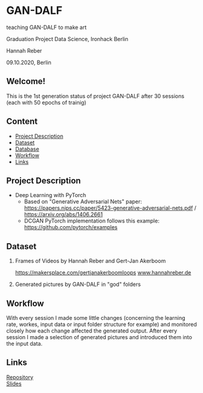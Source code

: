 # GAN-DALF
teaching GAN-DALF to make art







Graduation Project Data Science, Ironhack Berlin



Hannah Reber


09.10.2020, Berlin








## Welcome!
This is the 1st generation status of project GAN-DALF after 30 sessions (each with 50 epochs of trainig)

## Content
- [Project Description](#project-description)
- [Dataset](#dataset)
- [Database](#database)
- [Workflow](#workflow)
- [Links](#links)


## Project Description
- Deep Learning with PyTorch
  - Based on "Generative Adversarial Nets" paper: https://papers.nips.cc/paper/5423-generative-adversarial-nets.pdf / https://arxiv.org/abs/1406.2661
  - DCGAN PyTorch implementation follows this example: https://github.com/pytorch/examples


## Dataset

1) Frames of Videos by Hannah Reber and Gert-Jan Akerboom

    https://makersplace.com/gertjanakerboomloops
    www.hannahreber.de


2) Generated pictures by GAN-DALF in "god" folders



## Workflow

With every session I made some little changes (concerning the learning rate, workes, input data or input folder structure for example) and monitored closely how each change affected the generated output.
After every session I made a selection of generated pictures and introduced them into the input data.
 

## Links

[Repository](https://github.com/hannahaih/GAN_DALF.git)  
[Slides](https://docs.google.com/presentation/d/1mHoXyQtSCE_kiChOERCEBBLBbHhAH3XoZRZxUVj2kP0/edit?usp=sharing)  



